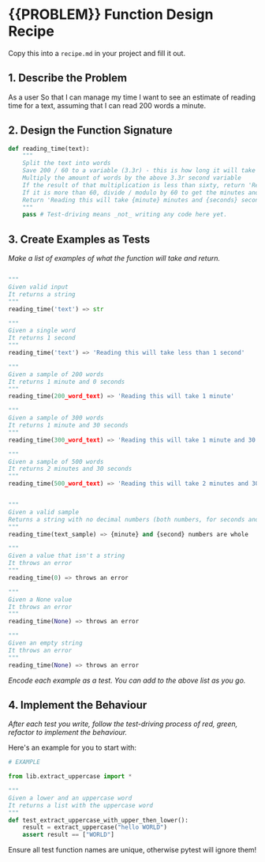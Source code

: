 # {{PROBLEM}} Function Design Recipe

Copy this into a `recipe.md` in your project and fill it out.

## 1. Describe the Problem

As a user
So that I can manage my time
I want to see an estimate of reading time for a text, assuming that I can read 200 words a minute.

## 2. Design the Function Signature
```python
def reading_time(text):
    """
    Split the text into words
    Save 200 / 60 to a variable (3.3r) - this is how long it will take to read each word
    Multiply the amount of words by the above 3.3r second variable
    If the result of that multiplication is less than sixty, return 'Reading this will take {result} seconds'
    If it is more than 60, divide / modulo by 60 to get the minutes and seconds(round to nearest whole second)
    Return 'Reading this will take {minute} minutes and {seconds} seconds'
    """
    pass # Test-driving means _not_ writing any code here yet.
```

## 3. Create Examples as Tests

_Make a list of examples of what the function will take and return._

```python

"""
Given valid input
It returns a string
"""
reading_time('text') => str

"""
Given a single word
It returns 1 second 
"""
reading_time('text') => 'Reading this will take less than 1 second'

"""
Given a sample of 200 words
It returns 1 minute and 0 seconds 
"""
reading_time(200_word_text) => 'Reading this will take 1 minute'

"""
Given a sample of 300 words
It returns 1 minute and 30 seconds 
"""
reading_time(300_word_text) => 'Reading this will take 1 minute and 30 seconds'

"""
Given a sample of 500 words
It returns 2 minutes and 30 seconds 
"""
reading_time(500_word_text) => 'Reading this will take 2 minutes and 30 seconds'


"""
Given a valid sample
Returns a string with no decimal numbers (both numbers, for seconds and minutes, are whole)
"""
reading_time(text_sample) => {minute} and {second} numbers are whole

"""
Given a value that isn't a string
It throws an error
"""
reading_time(0) => throws an error

"""
Given a None value
It throws an error
"""
reading_time(None) => throws an error

"""
Given an empty string
It throws an error
"""
reading_time(None) => throws an error
```

_Encode each example as a test. You can add to the above list as you go._

## 4. Implement the Behaviour

_After each test you write, follow the test-driving process of red, green, refactor to implement the behaviour._

Here's an example for you to start with:

```python
# EXAMPLE

from lib.extract_uppercase import *

"""
Given a lower and an uppercase word
It returns a list with the uppercase word
"""
def test_extract_uppercase_with_upper_then_lower():
    result = extract_uppercase("hello WORLD")
    assert result == ["WORLD"]
```

Ensure all test function names are unique, otherwise pytest will ignore them!
